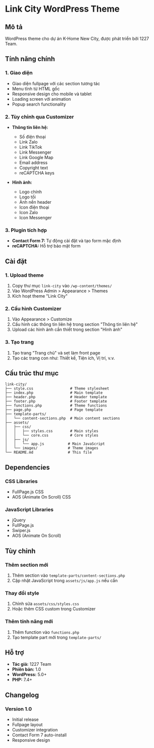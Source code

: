 # Link City WordPress Theme

## Mô tả
WordPress theme cho dự án K-Home New City, được phát triển bởi 1227 Team.

## Tính năng chính

### 1. Giao diện
- Giao diện fullpage với các section tương tác
- Menu tĩnh từ HTML gốc
- Responsive design cho mobile và tablet
- Loading screen với animation
- Popup search functionality

### 2. Tùy chỉnh qua Customizer
- **Thông tin liên hệ:**
  - Số điện thoại
  - Link Zalo
  - Link TikTok  
  - Link Messenger
  - Link Google Map
  - Email address
  - Copyright text
  - reCAPTCHA keys

- **Hình ảnh:**
  - Logo chính
  - Logo tối
  - Ảnh nền header
  - Icon điện thoại
  - Icon Zalo
  - Icon Messenger

### 3. Plugin tích hợp
- **Contact Form 7:** Tự động cài đặt và tạo form mặc định
- **reCAPTCHA:** Hỗ trợ bảo mật form

## Cài đặt

### 1. Upload theme
1. Copy thư mục `link-city` vào `/wp-content/themes/`
2. Vào WordPress Admin > Appearance > Themes
3. Kích hoạt theme "Link City"

### 2. Cấu hình Customizer
1. Vào Appearance > Customize
2. Cấu hình các thông tin liên hệ trong section "Thông tin liên hệ"
3. Upload các hình ảnh cần thiết trong section "Hình ảnh"

### 3. Tạo trang
1. Tạo trang "Trang chủ" và set làm front page
2. Tạo các trang con như: Thiết kế, Tiện ích, Vị trí, v.v.

## Cấu trúc thư mục

```
link-city/
├── style.css                 # Theme stylesheet
├── index.php                 # Main template
├── header.php                # Header template
├── footer.php                # Footer template
├── functions.php             # Theme functions
├── page.php                  # Page template
├── template-parts/
│   └── content-sections.php  # Main content sections
├── assets/
│   ├── css/
│   │   ├── styles.css        # Main styles
│   │   └── core.css          # Core styles
│   ├── js/
│   │   └── app.js           # Main JavaScript
│   └── images/              # Theme images
└── README.md                # This file
```

## Dependencies

### CSS Libraries
- FullPage.js CSS
- AOS (Animate On Scroll) CSS

### JavaScript Libraries
- jQuery
- FullPage.js
- Swiper.js
- AOS (Animate On Scroll)

## Tùy chỉnh

### Thêm section mới
1. Thêm section vào `template-parts/content-sections.php`
2. Cập nhật JavaScript trong `assets/js/app.js` nếu cần

### Thay đổi style
1. Chỉnh sửa `assets/css/styles.css`
2. Hoặc thêm CSS custom trong Customizer

### Thêm tính năng mới
1. Thêm function vào `functions.php`
2. Tạo template part mới trong `template-parts/`

## Hỗ trợ

- **Tác giả:** 1227 Team
- **Phiên bản:** 1.0
- **WordPress:** 5.0+
- **PHP:** 7.4+

## Changelog

### Version 1.0
- Initial release
- Fullpage layout
- Customizer integration
- Contact Form 7 auto-install
- Responsive design 